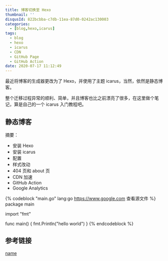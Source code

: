 ```yaml
---
title: 博客切换至 Hexo
thumbnail: ''
disqusId: 822bcbba-c7db-11ea-87d0-0242ac130003
categories:
  - [blog,hexo,icarus]
tags:
  - blog
  - hexo
  - icarus
  - CDN
  - GitHub Page
  - GitHub Action
date: 2020-07-17 11:12:49
---
```


最近将博客的生成器更改为了 Hexo，并使用了主题 icarus，当然，依然是静态博客。

整个迁移过程异常的顺利、简单，并且博客也比之前漂亮了很多，在这里做个笔记，算是自己的一个 icarus 入门教程吧。

<!-- more -->

## 静态博客

摘要：

- 安装 Hexo
- 安装 icarus
- 配置
- 样式改动
- 404 页和 about 页
- CDN 加速
- GitHub Action
- Google Analytics

{% codeblock "main.go" lang:go https://www.google.com 查看源文件 %}
package main

import "fmt"

func main() {
	fmt.Println("hello world")
}
{% endcodeblock %}

## 参考链接

[name](https://github.com/3ks)